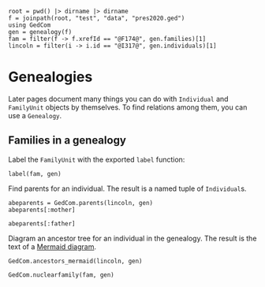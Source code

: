 ```@setup gen
root = pwd() |> dirname |> dirname
f = joinpath(root, "test", "data", "pres2020.ged")
using GedCom
gen = genealogy(f)
fam = filter(f -> f.xrefId == "@F174@", gen.families)[1]
lincoln = filter(i -> i.id == "@I317@", gen.individuals)[1]
```

# Genealogies

Later pages document many things you can do with `Individual` and `FamilyUnit` objects by themselves. To find relations among them, you can use a `Genealogy`.



## Families in a genealogy

Label the `FamilyUnit` with the exported `label` function:

```@example gen
label(fam, gen)
```

Find parents for an individual. The result is a named tuple of `Individual`s.

```@example gen
abeparents = GedCom.parents(lincoln, gen)
abeparents[:mother]
```
```@example gen
abeparents[:father]
```


Diagram an ancestor tree for an individual in the genealogy.  The result is the text of a [Mermaid diagram](https://mermaid-js.github.io/mermaid/#/).

```@example gen
GedCom.ancestors_mermaid(lincoln, gen)
```



```@example gen
GedCom.nuclearfamily(fam, gen)
```